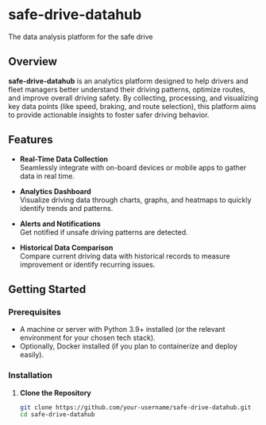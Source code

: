 # safe-drive-datahub

The data analysis platform for the safe drive

## Overview

**safe-drive-datahub** is an analytics platform designed to help drivers and fleet managers better understand their driving patterns, optimize routes, and improve overall driving safety. By collecting, processing, and visualizing key data points (like speed, braking, and route selection), this platform aims to provide actionable insights to foster safer driving behavior.

## Features

- **Real-Time Data Collection**  
  Seamlessly integrate with on-board devices or mobile apps to gather data in real time.

- **Analytics Dashboard**  
  Visualize driving data through charts, graphs, and heatmaps to quickly identify trends and patterns.

- **Alerts and Notifications**  
  Get notified if unsafe driving patterns are detected.

- **Historical Data Comparison**  
  Compare current driving data with historical records to measure improvement or identify recurring issues.

## Getting Started

### Prerequisites

- A machine or server with Python 3.9+ installed (or the relevant environment for your chosen tech stack).
- Optionally, Docker installed (if you plan to containerize and deploy easily).

### Installation

1. **Clone the Repository**  
   ```bash
   git clone https://github.com/your-username/safe-drive-datahub.git
   cd safe-drive-datahub
